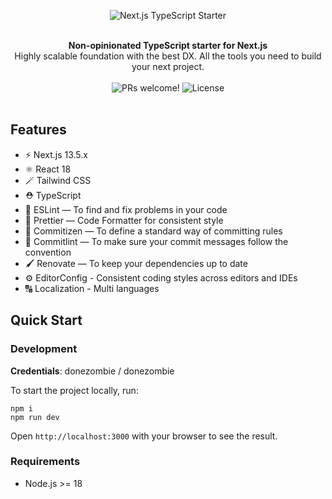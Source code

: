 <p align="center">
  <img src="https://user-images.githubusercontent.com/26466516/141659551-d7ba5630-7200-46fe-863b-87818dae970a.png" alt="Next.js TypeScript Starter">
</p>

<br />

<div align="center"><strong>Non-opinionated TypeScript starter for Next.js</strong></div>
<div align="center">Highly scalable foundation with the best DX. All the tools you need to build your next project.</div>

<br />

<div align="center">
  <img src="https://img.shields.io/static/v1?label=PRs&message=welcome&style=flat-square&color=5e17eb&labelColor=000000" alt="PRs welcome!" />

  <img alt="License" src="https://img.shields.io/github/license/jpedroschmitz/typescript-nextjs-starter?style=flat-square&color=5e17eb&labelColor=000000">
</div>
<br />

## Features

- ⚡️ Next.js 13.5.x
- ⚛️ React 18
- 🪄 Tailwind CSS
- ⛑ TypeScript
- 📏 ESLint — To find and fix problems in your code
- 💖 Prettier — Code Formatter for consistent style
- 📄 Commitizen — To define a standard way of committing rules
- 🚓 Commitlint — To make sure your commit messages follow the convention
- 🖌 Renovate — To keep your dependencies up to date
- ⚙️ EditorConfig - Consistent coding styles across editors and IDEs
- 🔠 Localization - Multi languages

## Quick Start

### Development

**Credentials**: donezombie / donezombie

To start the project locally, run:

```
npm i
npm run dev
```

Open `http://localhost:3000` with your browser to see the result.

### Requirements

- Node.js >= 18
